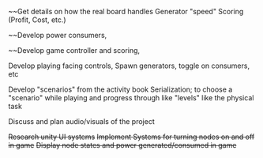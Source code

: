 
~~Get details on how the real board handles 
	Generator "speed"
	Scoring (Profit, Cost, etc.)

~~Develop power consumers,

~~Develop game controller and scoring,

Develop playing facing controls,
	Spawn generators, toggle on consumers, etc

Develop "scenarios" from the activity book
	Serialization; to choose a "scenario" while playing and progress through like "levels" like the physical task

Discuss and plan audio/visuals of the project

~~Research unity UI systems~~
	~~Implement Systems for turning nodes on and off in game~~
	~~Display node states and power generated/consumed in game~~

